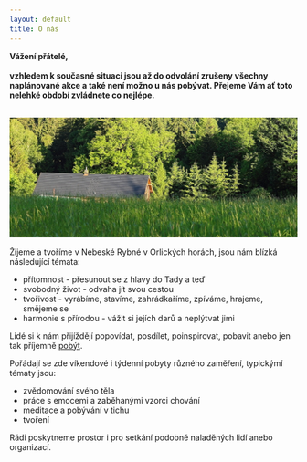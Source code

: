 ```yaml
---
layout: default
title: O nás
---
```


<p class="message">

<strong>
  Vážení přátelé, <br/> <br/>
vzhledem k současné situaci jsou až do odvolání zrušeny všechny naplánované akce a také není možno u nás pobývat. Přejeme Vám ať toto nelehké období zvládnete co nejlépe.

</strong>
  <br/>
  <br/>
  </p>


<img src="/public/images/neberybka_web_cover.jpg" alt="Neberybka"/>


Žijeme a tvoříme v Nebeské Rybné v Orlických horách, jsou nám blízká následující témata:

* přítomnost - přesunout se z hlavy do Tady a teď
* svobodný život - odvaha jít svou cestou
* tvořivost - vyrábíme, stavíme, zahrádkaříme, zpíváme, hrajeme, smějeme se
* harmonie s přírodou - vážit si jejích darů a neplýtvat jimi


Lidé si k nám přijíždějí popovídat, posdílet, poinspirovat, pobavit anebo jen tak příjemně <a href="/pobyvani">pobýt</a>.

Pořádají se zde víkendové i týdenní pobyty různého zaměření, typickýmí tématy jsou:

* zvědomování svého těla
* práce s emocemi a zaběhanými vzorci chování
* meditace a pobývání v tichu
* tvoření

Rádi poskytneme prostor i pro setkání podobně naladěných lidí anebo organizací.
